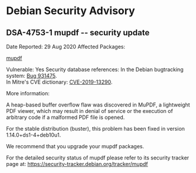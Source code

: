 
Debian Security Advisory
========================


DSA-4753-1 mupdf -- security update
-----------------------------------



Date Reported:
29 Aug 2020
Affected Packages:

[mupdf](https://packages.debian.org/src:mupdf)

Vulnerable:
Yes
Security database references:
In the Debian bugtracking system: [Bug 931475](https://bugs.debian.org/cgi-bin/bugreport.cgi?bug=931475).  
In Mitre's CVE dictionary: [CVE-2019-13290](https://security-tracker.debian.org/tracker/CVE-2019-13290).  

More information:

A heap-based buffer overflow flaw was discovered in MuPDF, a lightweight
PDF viewer, which may result in denial of service or the execution of
arbitrary code if a malformed PDF file is opened.


For the stable distribution (buster), this problem has been fixed in
version 1.14.0+ds1-4+deb10u1.


We recommend that you upgrade your mupdf packages.


For the detailed security status of mupdf please refer to
its security tracker page at:
<https://security-tracker.debian.org/tracker/mupdf>





